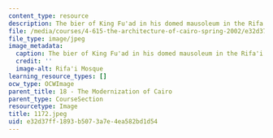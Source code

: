 ```yaml
---
content_type: resource
description: The bier of King Fu'ad in his domed mausoleum in the Rifa'i Mosque.
file: /media/courses/4-615-the-architecture-of-cairo-spring-2002/e32d37ff1893b5073a7e4ea582bd1d54_1172.jpeg
file_type: image/jpeg
image_metadata:
  caption: The bier of King Fu'ad in his domed mausoleum in the Rifa'i Mosque.
  credit: ''
  image-alt: Rifa'i Mosque
learning_resource_types: []
ocw_type: OCWImage
parent_title: 18 - The Modernization of Cairo
parent_type: CourseSection
resourcetype: Image
title: 1172.jpeg
uid: e32d37ff-1893-b507-3a7e-4ea582bd1d54
---
```

